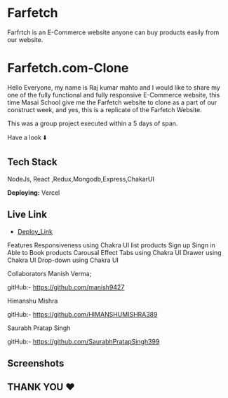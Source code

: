 # Farfetch

Farfrtch is an E-Commerce website anyone can buy products easily from our website.

# Farfetch.com-Clone

Hello Everyone, my name is Raj kumar mahto and I would like to share my one of the fully functional and fully responsive E-Commerce website, this time Masai School give me the Farfetch website to clone as a part of our construct week, and yes, this is a replicate of the Farfetch Website.

This was a group project executed within a 5 days of span.

Have a look ⬇️

## Tech Stack

NodeJs, React ,Redux,Mongodb,Express,ChakarUI

**Deploying:** Vercel

## Live Link

- [Deploy_Link](https://fashionclub-three.vercel.app/)

Features
Responsiveness using Chakra UI
list products
Sign up Singn in
Able to Book products
Carousal Effect
Tabs using Chakra UI
Drawer using Chakra UI
Drop-down using Chakra UI

Collaborators
Manish Verma;

gitHub:- https://github.com/manish9427

Himanshu Mishra

gitHub:- https://github.com/HIMANSHUMISHRA389

Saurabh Pratap Singh

gitHub:- https://github.com/SaurabhPratapSingh399

## Screenshots

## THANK YOU ❤️
